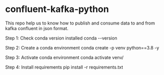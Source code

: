 # confluent-kafka-python


This repo help us to know how to publish and consume data to and from kafka confluent in json format.

Step 1: Check conda version installed
    conda --version

Step 2: Create a conda environment
    conda create -p venv python==3.8 -y

Step 3: Activate conda environment
    conda activate venv/

Step 4: Install requirements
    pip install -r requirements.txt

